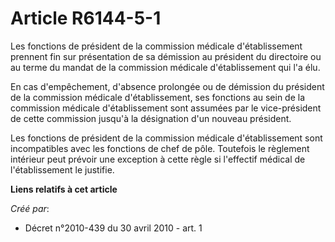 # Article R6144-5-1

Les fonctions de président de la commission médicale d'établissement prennent fin sur présentation de sa démission au
président du directoire ou au terme du mandat de la commission médicale d'établissement qui l'a élu. 

En cas d'empêchement, d'absence prolongée ou de démission du président de la commission médicale d'établissement, ses
fonctions au sein de la commission médicale d'établissement sont assumées par le vice-président de cette commission jusqu'à
la désignation d'un nouveau président. 

Les fonctions de président de la commission médicale d'établissement sont incompatibles avec les fonctions de chef de pôle.
Toutefois le règlement intérieur peut prévoir une exception à cette règle si l'effectif médical de l'établissement le
justifie.

**Liens relatifs à cet article**

_Créé par_:

  - Décret n°2010-439 du 30 avril 2010 - art. 1
